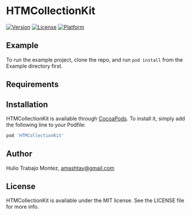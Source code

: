# HTMCollectionKit

[![Version](https://img.shields.io/cocoapods/v/HTMCollectionKit.svg?style=flat)](https://cocoapods.org/pods/HTMCollectionKit)
[![License](https://img.shields.io/cocoapods/l/HTMCollectionKit.svg?style=flat)](https://cocoapods.org/pods/HTMCollectionKit)
[![Platform](https://img.shields.io/cocoapods/p/HTMCollectionKit.svg?style=flat)](https://cocoapods.org/pods/HTMCollectionKit)

## Example

To run the example project, clone the repo, and run `pod install` from the Example directory first.

## Requirements

## Installation

HTMCollectionKit is available through [CocoaPods](https://cocoapods.org). To install
it, simply add the following line to your Podfile:

```ruby
pod 'HTMCollectionKit'
```

## Author

Hulio Trabajo Montez, amashtay@gmail.com

## License

HTMCollectionKit is available under the MIT license. See the LICENSE file for more info.
